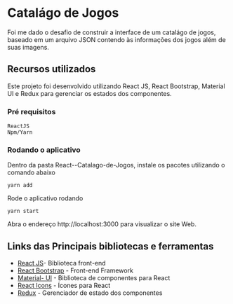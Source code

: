 # Catalágo de Jogos

Foi me dado o desafio de construir a interface de um catalágo de jogos, baseado em um arquivo JSON contendo às informações dos jogos além de suas imagens.

## Recursos utilizados

Este projeto foi desenvolvido utilizando React JS, React Bootstrap, Material UI e Redux para gerenciar os estados dos componentes.

### Pré requisitos

```
ReactJS  
Npm/Yarn
```

### Rodando o aplicativo

Dentro da pasta React--Catalago-de-Jogos, instale os pacotes utilizando o comando abaixo
```
yarn add
```
Rode o aplicativo rodando
```
yarn start
```
Abra o endereço http://localhost:3000 para visualizar o site Web.


## Links das Principais bibliotecas e ferramentas

* [React JS](https://pt-br.reactjs.org/docs/getting-started.html)- Biblioteca front-end
* [React Bootstrap](https://react-bootstrap.github.io/) - Front-end Framework
* [Material- UI](https://material-ui.com/pt/) - Biblioteca de componentes para React
* [React Icons](https://react-icons.github.io/react-icons/) - Ícones para React
* [Redux](https://redux.js.org/introduction/getting-started) - Gerenciador de estado dos componentes
